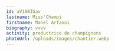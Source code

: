 ```yaml
---
id: aV19BIGav
lastname: Miss'Champi
firstname: Manel Arfaoui
biography: vvvv
activity: productrice de champignons
photoUrl: /uploads/images/chantier.webp
---
```

